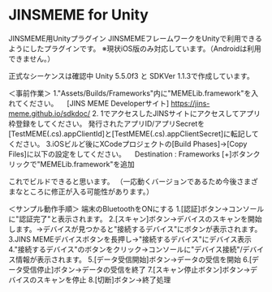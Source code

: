 # JINSMEME for Unity
JINSMEME用Unityプラグイン
JINSMEMEフレームワークをUnityで利用できるようにしたプラグインです。
※現状iOS版のみ対応しています。（Androidは利用できません。）

正式なシーケンスは確認中
Unity 5.5.0f3 と SDKVer 1.1.3で作成しています。

＜事前作業＞
1."Assets/Builds/Frameworks"内に"MEMELib.framework"を入れてください。
　[JINS MEME Developerサイト]
  https://jins-meme.github.io/sdkdoc/
2. 1でアクセスしたJINSサイトにアクセスしてアプリ枠登録をしてください。
  発行されたアプリID/アプリSecretを[TestMEME(.cs).appClientId]と[TestMEME(.cs).appClientSecret]に転記してください。
3.iOSビルど後にXCodeプロジェクトの[Build Phases]->[Copy Files]に以下の設定をしてください。
　Destination : Frameworks
  [+]ボタンクリックで"MEMELib.framework"を追加

これでビルドできると思います。
（一応動くバージョンであるため今後さまざまなところに修正が入る可能性があります。）

＜サンプル動作手順＞
端末のBluetoothをONにする
1.[認証]ボタン→コンソールに"認証完了"と表示されます。
2.[スキャン]ボタン→デバイスのスキャンを開始します。→デバイスが見つかると"接続するデバイス"にボタンが表示されます。
3.JINS MEMEデバイスボタンを長押し→"接続するデバイス"にデバイス表示
4."接続するデバイス"のボタンをクリック→コンソールに"デバイス接続"/デバイス情報が表示されます。
5.[データ受信開始]ボタン→データの受信を開始
6.[データ受信停止]ボタン→データの受信を終了
7.[スキャン停止ボタン]ボタン→デバイスのスキャンを停止
8.[切断]ボタン→終了処理
